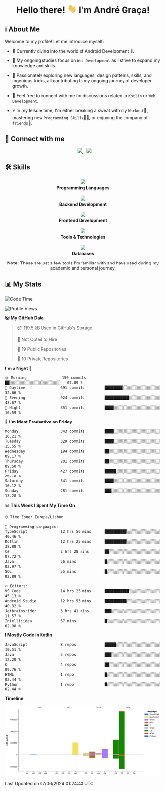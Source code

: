 <h1 align="center">Hello there! <img src="https://raw.githubusercontent.com/ABSphreak/ABSphreak/master/gifs/Hi.gif" width="30"> I'm André Graça!</h1>

## ℹ️ About Me

Welcome to my profile! Let me introduce myself:

- 🔭 Currently diving into the world of Android Development 📱.

- 🌱 My ongoing studies focus on `Web Development` as I strive to expand my knowledge and skills.
 
- 🚀 Passionately exploring new languages, design patterns, skills, and ingenious tricks, all contributing to my ongoing journey of developer growth.

- 💬 Feel free to connect with me for discussions related to `Kotlin` or `Web Development`.

- ⚡ In my leisure time, I'm either breaking a sweat with my `Workout`💪, mastering new `Programming Skills`👨‍💻, or enjoying the company of `friends`👥.

## 🤝 Connect with me

<p align="center">
  <a style="margin-left: 10px;" target="_blank" href="mailto:sindrome.gracinha@gmail.com">
    <img width="50px" src="https://play-lh.googleusercontent.com/KSuaRLiI_FlDP8cM4MzJ23ml3og5Hxb9AapaGTMZ2GgR103mvJ3AAnoOFz1yheeQBBI">
  </a>
  <a style="margin-left: 10px;" target="_blank" href="https://twitter.com/Andre_Graca3">
    <img src="https://skillicons.dev/icons?i=twitter">
  </a>
</p>

## 🛠️ Skills

<div align="center">
  <p align="center">
    <img src="https://skillicons.dev/icons?i=kotlin,java,js,ts,python,c&perline=6" /><br/>
    <b>Programming Languages</b><br/><br/>
    <img src="https://skillicons.dev/icons?i=spring,nodejs,express&perline=5" /><br/>
    <b>Backend Development</b><br/><br/>
    <img src="https://skillicons.dev/icons?i=react,nextjs,html,css,bootstrap,tailwind&perline=6" /><br/>
    <b>Frontend Development</b><br/><br/>
    <img src="https://skillicons.dev/icons?i=docker,linux,bash,git,github,androidstudio,jenkins,postman&perline=9" /><br/>
    <b>Tools & Technologies</b><br/><br/>
    <img src="https://skillicons.dev/icons?i=postgres,mongodb&perline=2" /><br/>
    <b>Databases</b>
  </p> 
  <p align="center"><b>Note:</b> These are just a few tools I'm familiar with and have used during my academic and personal journey.</p>
</div>

## 📊 My Stats

<!--START_SECTION:waka-->
![Code Time](http://img.shields.io/badge/Code%20Time-1%2C171%20hrs%2011%20mins-blue)

![Profile Views](http://img.shields.io/badge/Profile%20Views-0-blue)

**🐱 My GitHub Data** 

> 📦 119.5 kB Used in GitHub's Storage 
 > 
> 🚫 Not Opted to Hire
 > 
> 📜 19 Public Repositories 
 > 
> 🔑 10 Private Repositories 
 > 
**I'm a Night 🦉** 

```text
🌞 Morning                150 commits         ██░░░░░░░░░░░░░░░░░░░░░░░   07.09 % 
🌆 Daytime                691 commits         ████████░░░░░░░░░░░░░░░░░   32.66 % 
🌃 Evening                924 commits         ███████████░░░░░░░░░░░░░░   43.67 % 
🌙 Night                  351 commits         ████░░░░░░░░░░░░░░░░░░░░░   16.59 % 
```
📅 **I'm Most Productive on Friday** 

```text
Monday                   343 commits         ████░░░░░░░░░░░░░░░░░░░░░   16.21 % 
Tuesday                  329 commits         ████░░░░░░░░░░░░░░░░░░░░░   15.55 % 
Wednesday                194 commits         ██░░░░░░░░░░░░░░░░░░░░░░░   09.17 % 
Thursday                 201 commits         ██░░░░░░░░░░░░░░░░░░░░░░░   09.50 % 
Friday                   427 commits         █████░░░░░░░░░░░░░░░░░░░░   20.18 % 
Saturday                 341 commits         ████░░░░░░░░░░░░░░░░░░░░░   16.12 % 
Sunday                   281 commits         ███░░░░░░░░░░░░░░░░░░░░░░   13.28 % 
```


📊 **This Week I Spent My Time On** 

```text
🕑︎ Time Zone: Europe/Lisbon

💬 Programming Languages: 
TypeScript               12 hrs 56 mins      ██████████░░░░░░░░░░░░░░░   40.46 % 
Kotlin                   12 hrs 25 mins      ██████████░░░░░░░░░░░░░░░   38.88 % 
C#                       2 hrs 28 mins       ██░░░░░░░░░░░░░░░░░░░░░░░   07.72 % 
Java                     56 mins             █░░░░░░░░░░░░░░░░░░░░░░░░   02.97 % 
SQL                      55 mins             █░░░░░░░░░░░░░░░░░░░░░░░░   02.89 % 

🔥 Editors: 
VS Code                  14 hrs 25 mins      ███████████░░░░░░░░░░░░░░   45.13 % 
Android Studio           12 hrs 53 mins      ██████████░░░░░░░░░░░░░░░   40.32 % 
Jetbrainsrider           3 hrs 41 mins       ███░░░░░░░░░░░░░░░░░░░░░░   11.57 % 
Intellijidea             57 mins             █░░░░░░░░░░░░░░░░░░░░░░░░   02.98 % 
```

**I Mostly Code in Kotlin** 

```text
JavaScript               8 repos             █████░░░░░░░░░░░░░░░░░░░░   19.51 % 
Java                     5 repos             ███░░░░░░░░░░░░░░░░░░░░░░   12.20 % 
C                        4 repos             ██░░░░░░░░░░░░░░░░░░░░░░░   09.76 % 
HTML                     1 repo              █░░░░░░░░░░░░░░░░░░░░░░░░   02.44 % 
Python                   1 repo              █░░░░░░░░░░░░░░░░░░░░░░░░   02.44 % 
```



**Timeline**

![Lines of Code chart](https://raw.githubusercontent.com/AndreGraca3/AndreGraca3/main/assets/bar_graph.png)


 Last Updated on 07/06/2024 01:24:43 UTC
<!--END_SECTION:waka-->
